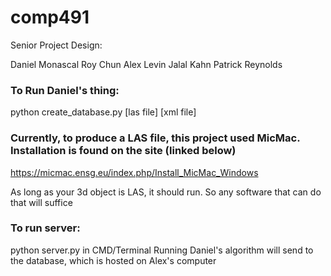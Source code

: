 # comp491
Senior Project Design: 

Daniel Monascal
Roy Chun
Alex Levin
Jalal Kahn
Patrick Reynolds

### To Run Daniel's thing:
python create_database.py [las file] [xml file]

### Currently, to produce a LAS file, this project used MicMac. Installation is found on the site (linked below)
https://micmac.ensg.eu/index.php/Install_MicMac_Windows

As long as your 3d object is LAS, it should run. So any software that can do that will suffice

### To run server:
python server.py in CMD/Terminal
Running Daniel's algorithm will send to the database, which is hosted on Alex's computer
